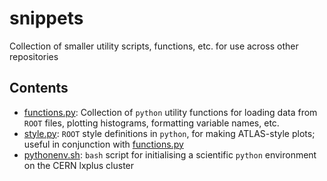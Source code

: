 # snippets
Collection of smaller utility scripts, functions, etc. for use across other repositories

## Contents

* [functions.py](functions.py): Collection of `python` utility functions for loading data from `ROOT` files, plotting histograms, formatting variable names, etc.
* [style.py](style.py): `ROOT` style definitions in `python`, for making ATLAS-style plots; useful in conjunction with [functions.py](functions.py)
* [pythonenv.sh](pythonenv.sh): `bash` script for initialising a scientific `python` environment on the CERN lxplus cluster
